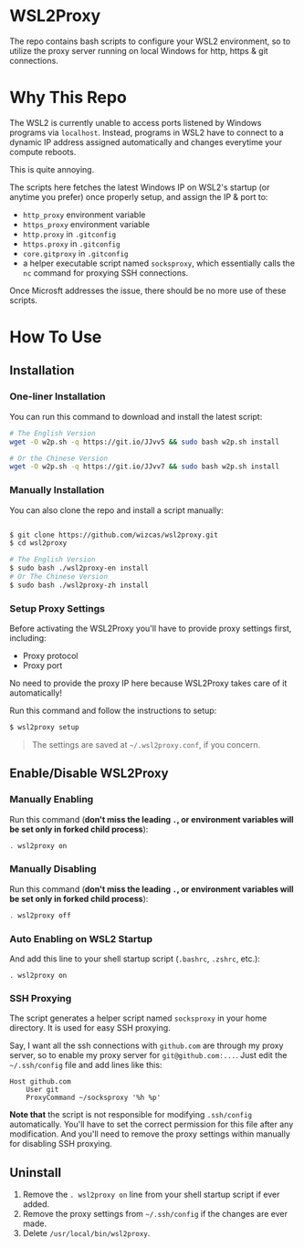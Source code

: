 # WSL2Proxy

The repo contains bash scripts to configure your WSL2 environment,
so to utilize the proxy server running on local Windows for http, https & git
connections.

# Why This Repo

The WSL2 is currently unable to access ports listened by Windows programs via
`localhost`. Instead, programs in WSL2 have to connect to a dynamic IP address
assigned automatically and changes everytime your compute reboots.

This is quite annoying.

The scripts here fetches the latest Windows IP on WSL2's startup (or anytime you
prefer) once properly setup, and assign the IP & port to:

-   `http_proxy` environment variable
-   `https_proxy` environment variable
-   `http.proxy` in `.gitconfig`
-   `https.proxy` in `.gitconfig`
-   `core.gitproxy` in `.gitconfig`
-   a helper executable script named `socksproxy`, which essentially calls the `nc`
    command for proxying SSH connections.

Once Microsft addresses the issue, there should be no more use of these scripts.

# How To Use

## Installation

### One-liner Installation

You can run this command to download and install the latest script:

```bash
# The English Version
wget -O w2p.sh -q https://git.io/JJvv5 && sudo bash w2p.sh install

# Or the Chinese Version
wget -O w2p.sh -q https://git.io/JJvv7 && sudo bash w2p.sh install
```

### Manually Installation

You can also clone the repo and install a script manually:

```bash

$ git clone https://github.com/wizcas/wsl2proxy.git
$ cd wsl2proxy

# The English Version
$ sudo bash ./wsl2proxy-en install
# Or The Chinese Version
$ sudo bash ./wsl2proxy-zh install

```

### Setup Proxy Settings

Before activating the WSL2Proxy you'll have to provide proxy settings first,
including:

-   Proxy protocol
-   Proxy port

No need to provide the proxy IP here because WSL2Proxy takes care of it automatically!

Run this command and follow the instructions to setup:

```bash
$ wsl2proxy setup
```

> The settings are saved at `~/.wsl2proxy.conf`, if you concern.

## Enable/Disable WSL2Proxy

### Manually Enabling

Run this command (**don't miss the leading `.`, or environment variables will be set only in forked child process**):

```bash
. wsl2proxy on
```

### Manually Disabling

Run this command (**don't miss the leading `.`, or environment variables will be set only in forked child process**):

```bash
. wsl2proxy off
```

### Auto Enabling on WSL2 Startup

And add this line to your shell startup script (`.bashrc`, `.zshrc`, etc.):

```
. wsl2proxy on
```

### SSH Proxying

The script generates a helper script named `socksproxy` in your home directory. It is used
for easy SSH proxying.

Say, I want all the ssh connections with `github.com` are through my proxy server,
so to enable my proxy server for `git@github.com:...`.
Just edit the `~/.ssh/config` file and add lines like this:

```
Host github.com
    User git
    ProxyCommand ~/socksproxy '%h %p'
```

**Note that** the script is not responsible for modifying `.ssh/config` automatically. You'll
have to set the correct permission for this file after any modification. And you'll need to remove
the proxy settings within manually for disabling SSH proxying.

## Uninstall

1. Remove the `. wsl2proxy on` line from your shell startup script if ever added.
2. Remove the proxy settings from `~/.ssh/config` if the changes are ever made.
3. Delete `/usr/local/bin/wsl2proxy`.
